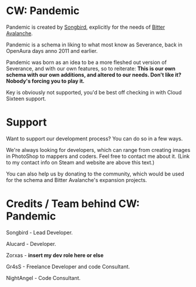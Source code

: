 # CW: Pandemic

Pandemic is created by [Songbird](http://steamcommunity.com/id/AlwaysANightmare/), explicitly for the needs of [Bitter Avalanche](http://bitter-avalanche.net/index.php).

Pandemic is a schema in liking to what most know as Severance, back in OpenAura days anno 2011 and earlier.

Pandemic was born as an idea to be a more fleshed out version of Severance, and with our own features, so to reiterate: **This is our own schema with our own additions, and altered to our needs. Don't like it? Nobody's forcing you to play it.**

Key is obviously not supported, you'd be best off checking in with Cloud Sixteen support.

# Support

Want to support our development process? You can do so in a few ways.

We're always looking for developers, which can range from creating images in PhotoShop to mappers and coders. Feel free to contact me about it. (Link to my contact info on Steam and website are above this text.)

You can also help us by donating to the community, which would be used for the schema and Bitter Avalanche's expansion projects.

# Credits / Team behind CW: Pandemic

Songbird - Lead Developer.

Alucard - Developer.

Zorxas - **insert my dev role here or else**

Gr4sS - Freelance Developer and code Consultant.

NightAngel - Code Consultant.